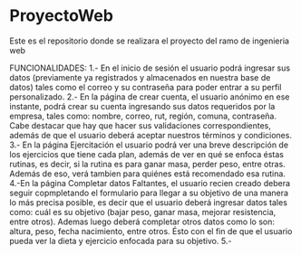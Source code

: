 # ProyectoWeb
Este es el repositorio donde se realizara el proyecto del ramo de ingenieria web

FUNCIONALIDADES:
    1.- En el inicio de sesión el usuario podrá ingresar sus datos (previamente ya registrados y almacenados en nuestra base de datos) tales como el correo y su contraseña para poder entrar a su perfil personalizado.
    2.- En la página de crear cuenta, el usuario anónimo en ese instante, podrá crear su cuenta ingresando sus datos requeridos por la empresa, tales como: nombre, correo, rut, región, comuna, contraseña. Cabe destacar que hay que hacer sus validaciones correspondientes, además de que el usuario deberá aceptar nuestros términos y condiciones.
    3.- En la página Ejercitación el usuario podrá ver una breve descripción de los ejercicios que tiene cada plan, además de ver en qué se enfoca éstas rutinas, es decir, si la rutina es para ganar masa, perder peso, entre otras. Además de eso, verá tambien para quiénes está recomendado esa rutina.
    4.-En la página Completar datos Faltantes, el usuario recien creado debera seguir copmpletando el formulario para llegar a su objetivo de una manera lo más precisa posible, es decir que el usuario deberá ingresar datos tales como: cuál es su objetivo (bajar peso, ganar masa, mejorar resistencia, entre otros). Ademas luego deberá completar otros datos como lo son: altura, peso, fecha nacimiento, entre otros. Ésto con el fin de que el usuario pueda ver la dieta y ejercicio enfocada para su objetivo.
    5.-



